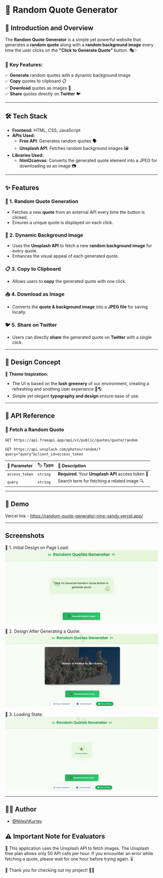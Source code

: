 # 🌟 Random Quote Generator  

## 📝 Introduction and Overview  

The **Random Quote Generator** is a simple yet powerful website that generates a **random quote** along with a **random background image** every time the user clicks on the **"Click to Generate Quote"** button. 🎭✨  

### 🎯 Key Features:  
✅ **Generate** random quotes with a dynamic background image  
✅ **Copy** quotes to clipboard 📋  
✅ **Download** quotes as images 📸  
✅ **Share** quotes directly on **Twitter** 🐦  


---

## 🛠️ Tech Stack  

- **Frontend:** HTML, CSS, JavaScript  
- **APIs Used:**  
  - **Free API**: Generates random quotes 🗣️  
  - **Unsplash API**: Fetches random background images 🖼️  
- **Libraries Used:**  
  - **html2canvas**: Converts the generated quote element into a JPEG for downloading as an image 📷  

---

## ✨ Features  

### 📜 1. Random Quote Generation  
- Fetches a new **quote** from an external API every time the button is clicked.  
- Ensures a unique quote is displayed on each click.  

### 🎨 2. Dynamic Background Image  
- Uses the **Unsplash API** to fetch a new **random background image** for every quote.  
- Enhances the visual appeal of each generated quote.  

### 📋 3. Copy to Clipboard  
- Allows users to **copy** the generated quote with one click.  

### 📥 4. Download as Image  
- Converts the **quote & background image** into a **JPEG file** for saving locally.  

### 🐦 5. Share on Twitter  
- Users can directly **share** the generated quote on **Twitter** with a single click.  

---

## 🎨 Design Concept  

🌿 **Theme Inspiration:**  
- The UI is based on the **lush greenery** of our environment, creating a refreshing and soothing user experience 🍃🌎.  
- Simple yet elegant **typography and design** ensure ease of use.  

---

## 🔗 API Reference  

### 📜 Fetch a Random Quote  

```http
GET https://api.freeapi.app/api/v1/public/quotes/quote/random
```
```http
GET https://api.unsplash.com/photos/random/?query="query"&client_id=access_token
```
| 🔑 Parameter | 🏷️ Type    | 📖 Description                    |
| :-------- | :------- | :-------------------------------- |
| `access_token`      | `string` | **Required**. Your **Unsplash API** access token 🔑 |
|`query`|  `string` | Search term for fetching a related image 🔍

---

## 🎥 Demo

Vercel link - https://random-quote-generator-nine-sandy.vercel.app/

---


## Screenshots
📌 1. Initial Design on Page Load: 
![App Screenshot](./assets/first.PNG)

📌 2. Design After Generating a Quote:
![App Screenshot](./assets/quotegenerated.PNG)

📌 3. Loading State:
![App Screenshot](./assets/download.PNG)

--- 

## 👨‍💻 Author

- [@NileshKurrey](https://github.com/NileshKurrey)


## ⚠️ Important Note for Evaluators

🚀 This application uses the Unsplash API to fetch images. The Unsplash free plan allows only 50 API calls per hour. If you encounter an error while fetching a quote, please wait for one hour before trying again. ⏳

📢 Thank you for checking out my project! 💙✨